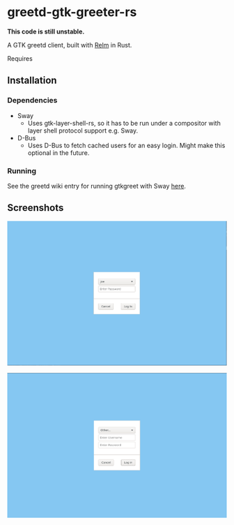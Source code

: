 # greetd-gtk-greeter-rs

**This code is still unstable.**

A GTK greetd client, built with [Relm](https://github.com/antoyo/relm) in Rust.


Requires

## Installation

### Dependencies

- Sway
  - Uses gtk-layer-shell-rs, so it has to be run under a compositor with layer shell protocol support e.g. Sway. 
- D-Bus
  - Uses D-Bus to fetch cached users for an easy login. Might make this optional in the future. 

### Running

See the greetd wiki entry for running gtkgreet with Sway [here](https://man.sr.ht/~kennylevinsen/greetd/#using-sway-for-gtkgreet).

## Screenshots

![Screenshot 1](./contrib/screenshot_2021-02-03_1.png)

![Screenshot 2](./contrib/screenshot_2021-02-03_2.png)
